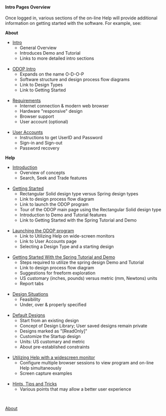 #### Intro Pages Overview

Once logged in, various sections of the on-line Help will provide additional information on getting started with the software.
For example, see:  

**About**
*  [Intro](Intro.html)  
   + General Overview
   + Introduces Demo and Tutorial
   + Links to more detailed intro sections   
&nbsp;
*  [ODOP Intro](ODOPintro.html)  
   + Expands on the name O-D-O-P
   + Software structure and design process flow diagrams
   + Link to Design Types
   + Link to Getting Started  
&nbsp;
*  [Requirements](requirements.html)  
   + Internet connection & modern web browser
   + Hardware "responsive" design
   + Browser support
   + User account (optional)   
&nbsp;
*  [User Accounts](userAccounts.html)  
   + Instructions to get UserID and Password
   + Sign-in and Sign-out
   + Password recovery

**Help**
*  [Introduction](../Help/introduction.html)  
   + Overview of concepts
   + Search, Seek and Trade features   
&nbsp;
*  [Getting Started](../Help/gettingStarted.html)  
   + Rectangular Solid design type versus Spring design types
   + Link to design process flow diagram
   + Link to launch the ODOP program
   + Tour of the ODOP main page using the Rectangular Solid design type
   + Introduction to Demo and Tutorial features
   + Link to Getting Started with the Spring Tutorial and Demo  
&nbsp;
*  [Launching the ODOP program](../Help/launchODOP.html)  
   + Link to Utilizing Help on wide-screen monitors
   + Link to User Accounts page
   + Selecting a Design Type and a starting design  
&nbsp;
*  [Getting Started With the Spring Tutorial and Demo](../Help/gettingStartedSpring.html)  
   + Steps required to utilize the spring design Demo and Tutorial
   + Link to design process flow diagram
   + Suggestions for freeform exploration
   + US customary (inches, pounds) versus metric (mm, Newtons) units
   + Report tabs   
&nbsp;
*  [Design Situations](../Help/designSituations.html)
   + Feasibility
   + Under, over & properly specified   
&nbsp;
*  [Default Designs](../Help/defaultDesigns.html)
   + Start from an existing design
   + Concept of Design Library; User saved designs remain private
   + Designs marked as "[ReadOnly]"   
   + Customize the Startup design
   + Units: US customary and metric
   + About pre-established constraints   
&nbsp;
*  [Utilizing Help with a widescreen monitor](../Help/wideScreen.html)
   + Configure multiple browser sessions to view program and on-line Help simultaneously 
   + Screen capture examples   
&nbsp;
*  [Hints, Tips and Tricks](../Help/htt.html)
   + Various points that may allow a better user experience    
   
&nbsp;

[About](./)   
